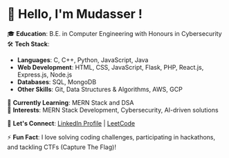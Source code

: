 # 👋 Hello, I'm Mudasser !

🎓 **Education**: B.E. in Computer Engineering with Honours in Cybersecurity  
🛠 **Tech Stack**:  
- **Languages**: C, C++, Python, JavaScript, Java  
- **Web Development**: HTML, CSS, JavaScript, Flask, PHP, React.js, Express.js, Node.js  
- **Databases**: SQL, MongoDB  
- **Other Skills**: Git, Data Structures & Algorithms, AWS, GCP

🌱 **Currently Learning**: MERN Stack and DSA  
🚀 **Interests**: MERN Stack Development, Cybersecurity, AI-driven solutions  

 
💬 **Let's Connect**: [LinkedIn Profile](https://www.linkedin.com/in/mudasser-ali-shaikh/) | [LeetCode](https://leetcode.com/u/Mudasser_02/)

⚡ **Fun Fact**: I love solving coding challenges, participating in hackathons, and tackling CTFs (Capture The Flag)!
